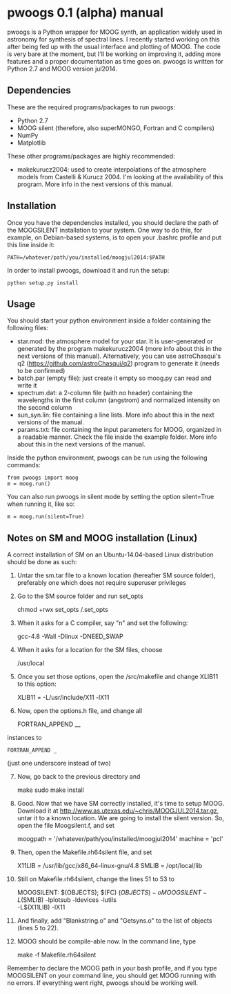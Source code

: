# pwoogs 0.1 (alpha) manual

pwoogs is a Python wrapper for MOOG synth, an application widely used in astronomy for synthesis of spectral lines. I recently started working on this after being fed up with the usual interface and plotting of MOOG. The code is very bare at the moment, but I'll be working on improving it, adding more features and a proper documentation as time goes on. pwoogs is written for Python 2.7 and MOOG version jul2014.

Dependencies
------------

These are the required programs/packages to run pwoogs:

* Python 2.7
* MOOG silent (therefore, also superMONGO, Fortran and C compilers)
* NumPy
* Matplotlib

These other programs/packages are highly recommended:

* makekurucz2004: used to create interpolations of the atmosphere models from Castelli & Kurucz 2004. I'm looking at the availability of this program. More info in the next versions of this manual.

Installation
------------

Once you have the dependencies installed, you should declare the path of the MOOGSILENT installation to your system. One way to do this, for example, on Debian-based systems, is to open your .bashrc profile and put this line inside it:

    PATH=/whatever/path/you/installed/moogjul2014:$PATH

In order to install pwoogs, download it and run the setup:
 
    python setup.py install
    
Usage
------------

You should start your python environment inside a folder containing the following files:

* star.mod: the atmosphere model for your star. It is user-generated or generated by the program makekurucz2004 (more info about this in the next versions of this manual). Alternatively, you can use astroChasqui's q2 (https://github.com/astroChasqui/q2) program to generate it (needs to be confirmed)
* batch.par (empty file): just create it empty so moog.py can read and write it
* spectrum.dat: a 2-column file (with no header) containing the wavelengths in the first column (angstrom) and normalized intensity on the second column
* sun_syn.lin: file containing a line lists. More info about this in the next versions of the manual.
* params.txt: file containing the input parameters for MOOG, organized in a readable manner. Check the file inside the example folder. More info about this in the next versions of the manual.

Inside the python environment, pwoogs can be run using the following commands:

    from pwoogs import moog
    m = moog.run()
    
You can also run pwoogs in silent mode by setting the option silent=True when running it, like so:

    m = moog.run(silent=True)
    
Notes on SM and MOOG installation (Linux)
------------

A correct installation of SM on an Ubuntu-14.04-based Linux distribution should be done as such:

1) Untar the sm.tar file to a known location (hereafter SM source folder), preferably one which does not require superuser privileges

2) Go to the SM source folder and run set_opts

    chmod +rwx set_opts
    /.set_opts

3) When it asks for a C compiler, say "n" and set the following:

    gcc-4.8 -Wall -Dlinux -DNEED_SWAP

4) When it asks for a location for the SM files, choose 

    /usr/local

5) Once you set those options, open the /src/makefile and change XLIB11 to this option:

    XLIB11 = -L/usr/include/X11 -lX11

6) Now, open the options.h file, and change all

    FORTRAN_APPEND __

  instances to

    FORTRAN_APPEND _

  (just one underscore instead of two)
  
7) Now, go back to the previous directory and

    make
    sudo make install
    
8) Good. Now that we have SM correctly installed, it's time to setup MOOG. Download it at http://www.as.utexas.edu/~chris/MOOGJUL2014.tar.gz, untar it to a known location. We are going to install the silent version. So, open the file Moogsilent.f, and set 

    moogpath = '/whatever/path/you/installed/moogjul2014'
    machine = 'pcl'
    
9) Then, open the Makefile.rh64silent file, and set

    X11LIB = /usr/lib/gcc/x86_64-linux-gnu/4.8
    SMLIB = /opt/local/lib
    
10) Still on Makefile.rh64silent, change the lines 51 to 53 to

    MOOGSILENT:  $(OBJECTS);
	    $(FC) $(OBJECTS) -o MOOGSILENT -L$(SMLIB) -lplotsub -ldevices -lutils \
	    -L$(X11LIB) -lX11
    
11) And finally, add "Blankstring.o" and "Getsyns.o" to the list of objects (lines 5 to 22).

12) MOOG should be compile-able now. In the command line, type

    make -f Makefile.rh64silent
    
Remember to declare the MOOG path in your bash profile, and if you type MOOGSILENT on your command line, you should get MOOG running with no errors. If everything went right, pwoogs should be working well.
